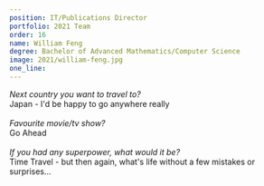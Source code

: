 ```yaml
---
position: IT/Publications Director
portfolio: 2021 Team
order: 16
name: William Feng
degree: Bachelor of Advanced Mathematics/Computer Science
image: 2021/william-feng.jpg
one_line:
---
```

*Next country you want to travel to?*
<br>
Japan - I'd be happy to go anywhere really
<br><br>
*Favourite movie/tv show?*
<br>
Go Ahead
<br><br>
*If you had any superpower, what would it be?*
<br>
Time Travel - but then again, what's life without a few mistakes or surprises...